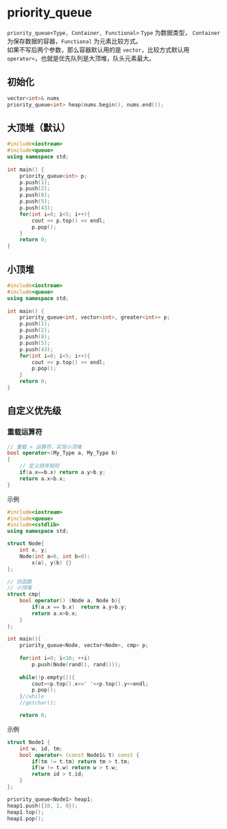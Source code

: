 # priority_queue
`priority_queue<Type, Container, Functional>`
`Type` 为数据类型， `Container` 为保存数据的容器，`Functional` 为元素比较方式。  
如果不写后两个参数，那么容器默认用的是 `vector`，比较方式默认用 `operator<`，也就是优先队列是大顶堆，队头元素最大。

## 初始化
```cpp
vector<int>& nums
priority_queue<int> heap(nums.begin(), nums.end());
```

## 大顶堆（默认）
```cpp
#include<iostream>
#include<queue>
using namespace std;
 
int main() {
    priority_queue<int> p;
    p.push(1);
    p.push(2);
    p.push(8);
    p.push(5);
    p.push(43);
    for(int i=0; i<5; i++){
        cout << p.top() << endl;
        p.pop();
    }
    return 0;
}
```

## 小顶堆
```cpp
#include<iostream>
#include<queue>
using namespace std;
 
int main() {
    priority_queue<int, vector<int>, greater<int>> p;
    p.push(1);
    p.push(2);
    p.push(8);
    p.push(5);
    p.push(43);
    for(int i=0; i<5; i++){
        cout << p.top() << endl;
        p.pop();
    }
    return 0;
}
```

## 自定义优先级
### 重载运算符
```cpp
// 重载 < 运算符，实现小顶堆 
bool operator<(My_Type a, My_Type b)
{
    // 定义排序规则 
    if(a.x==b.x) return a.y>b.y;
    return a.x>b.x;
}
```

示例
```cpp
#include<iostream>
#include<queue>
#include<cstdlib>
using namespace std;

struct Node{
    int x, y;
    Node(int a=0, int b=0):
        x(a), y(b) {}
};

// 仿函数
// 小顶堆
struct cmp{
    bool operator() (Node a, Node b){
        if(a.x == b.x)  return a.y>b.y;
        return a.x>b.x;
    }
};
 
int main(){
    priority_queue<Node, vector<Node>, cmp> p;
    
    for(int i=0; i<10; ++i)
        p.push(Node(rand(), rand()));
        
    while(!p.empty()){
        cout<<p.top().x<<' '<<p.top().y<<endl;
        p.pop();
    }//while
    //getchar();

    return 0;
```

示例
```cpp
struct Node1 {
    int w, id, tm;
    bool operator< (const Node1& t) const {
        if(tm != t.tm) return tm > t.tm;
        if(w != t.w) return w > t.w;
        return id > t.id;
    }
};

priority_queue<Node1> heap1;
heap1.push({10, 1, 0});
heap1.top();
heap1.pop();
```
